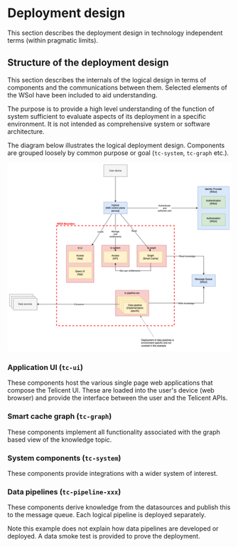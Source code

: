 # Deployment design

This section describes the deployment design in technology independent terms
(within pragmatic limits).

## Structure of the deployment design

This section describes the internals of the logical design in terms of
components and the communications between them. Selected elements of the WSoI
have been included to aid understanding.

The purpose is to provide a high level
understanding of the function of system sufficient to evaluate aspects of its
deployment in a specific environment. It is not intended as comprehensive system
or software architecture.

The diagram below illustrates the logical deployment design. Components are
grouped loosely by common purpose or goal (`tc-system`, `tc-graph` etc.).

![Logical](../images/deployment-oss.png)

### Application UI (`tc-ui`)

These components host the various single page web applications that compose the
Telicent UI. These are loaded into the user's device (web browser) and provide
the interface between the user and the Telicent APIs.

### Smart cache graph (`tc-graph`)

These components implement all functionality associated with the graph based
view of the knowledge topic.

### System components (`tc-system`)

These components provide integrations with a wider system of interest.

### Data pipelines (`tc-pipeline-xxx`)

These components derive knowledge from the datasources and publish this to the
message queue. Each logical pipeline is deployed separately.

Note this example does not explain how data pipelines are developed or deployed. A data smoke test is provided to prove the deployment.